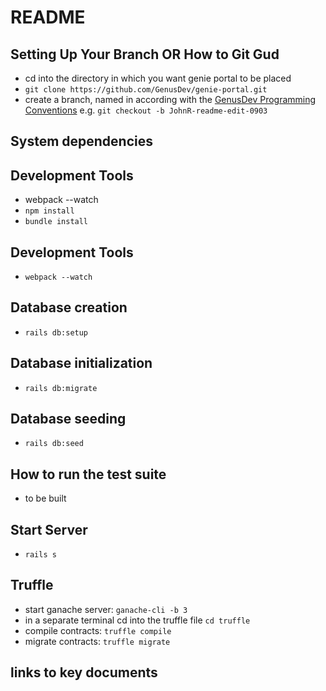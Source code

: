 # README

## Setting Up Your Branch OR How to Git Gud

- cd into the directory in which you want genie portal to be placed
- `git clone https://github.com/GenusDev/genie-portal.git`
- create a branch, named in according with the [GenusDev Programming Conventions](https://docs.google.com/document/d/1-PGffrw-B1d9P5A_zfo5gJrW8dK28kqx5j-xxKOMPLY) e.g. `git checkout -b JohnR-readme-edit-0903`


## System dependencies

## Development Tools
- webpack --watch
- `npm install`
- `bundle install`

## Development Tools
- `webpack --watch`

## Database creation

- `rails db:setup`

## Database initialization

- `rails db:migrate`   

## Database seeding

- `rails db:seed`

## How to run the test suite

- to be built

## Start Server
- `rails s`

## Truffle
- start ganache server: `ganache-cli -b 3`
- in a separate terminal cd into the truffle file `cd truffle`
- compile contracts: `truffle compile`
- migrate contracts: `truffle migrate`


## links to key documents
